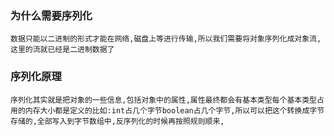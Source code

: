 ### 为什么需要序列化
```
数据只能以二进制的形式才能在网络,磁盘上等进行传输,所以我们需要将对象序列化成对象流,这里的流就已经是二进制数据了
```
### 序列化原理
```
序列化其实就是把对象的一些信息,包括对象中的属性,属性最终都会有基本类型每个基本类型占用的内存大小都是定义的比如:int占几个字节boolean占几个字节,所以可以把这个转换成字节存储的,全部写入到字节数组中,反序列化的时候再按照规则顺来,
```

